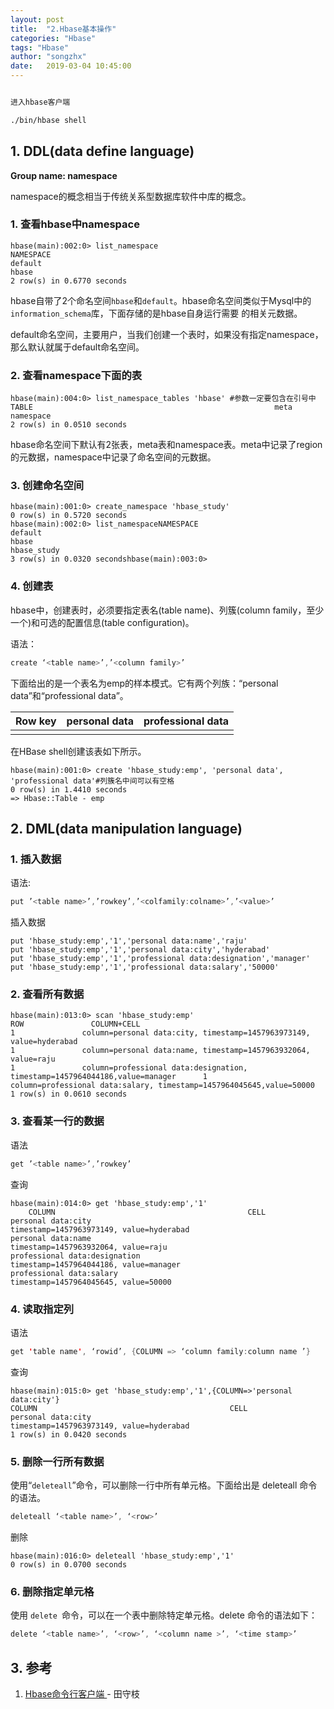 ```yaml
---
layout: post
title:  "2.Hbase基本操作"
categories: "Hbase"
tags: "Hbase"
author: "songzhx"
date:   2019-03-04 10:45:00
---
```




```bash

进入hbase客户端

./bin/hbase shell

```



## 1. DDL(data define language)

**Group name: namespace**

namespace的概念相当于传统关系型数据库软件中库的概念。

### 1. 查看hbase中namespace

```shell
hbase(main):002:0> list_namespace
NAMESPACE                                                                                                                 default                                                                                               hbase                                                                  
2 row(s) in 0.6770 seconds
```

hbase自带了2个命名空间`hbase`和`default`。hbase命名空间类似于Mysql中的`information_schema`库，下面存储的是hbase自身运行需要 的相关元数据。

default命名空间，主要用户，当我们创建一个表时，如果没有指定namespace，那么默认就属于default命名空间。

### 2. 查看namespace下面的表

```shell
hbase(main):004:0> list_namespace_tables 'hbase' #参数一定要包含在引号中TABLE                                                      meta                                                              
namespace                                                        
2 row(s) in 0.0510 seconds
```

hbase命名空间下默认有2张表，meta表和namespace表。meta中记录了region的元数据，namespace中记录了命名空间的元数据。

### 3. 创建命名空间

```shell
hbase(main):001:0> create_namespace 'hbase_study'
0 row(s) in 0.5720 seconds
hbase(main):002:0> list_namespaceNAMESPACE                                                                  default                                                                
hbase                                                             
hbase_study                                                          
3 row(s) in 0.0320 secondshbase(main):003:0>
```

### 4. 创建表

hbase中，创建表时，必须要指定表名(table name)、列簇(column family，至少一个)和可选的配置信息(table configuration)。

语法：

```java
create ‘<table name>’,’<column family>’
```

下面给出的是一个表名为emp的样本模式。它有两个列族：“personal data”和“professional data”。

| Row key | personal data | professional data |
| ------- | ------------- | ----------------- |
|         |               |                   |

在HBase shell创建该表如下所示。

```shell
hbase(main):001:0> create 'hbase_study:emp', 'personal data', 'professional data'#列簇名中间可以有空格
0 row(s) in 1.4410 seconds 
=> Hbase::Table - emp
```



## 2. DML(data  manipulation language)

### 1. 插入数据

语法:

```java
put ’<table name>’,’rowkey’,’<colfamily:colname>’,’<value>’
```

插入数据

```shell
put 'hbase_study:emp','1','personal data:name','raju'
put 'hbase_study:emp','1','personal data:city','hyderabad'
put 'hbase_study:emp','1','professional data:designation','manager'
put 'hbase_study:emp','1','professional data:salary','50000'
```

### 2. 查看所有数据

```shell
hbase(main):013:0> scan 'hbase_study:emp'
ROW               COLUMN+CELL                                                                  1               column=personal data:city, timestamp=1457963973149, value=hyderabad          
1               column=personal data:name, timestamp=1457963932064, value=raju           
1               column=professional data:designation, timestamp=1457964044186,value=manager      1               column=professional data:salary, timestamp=1457964045645,value=50000                                                                        1 row(s) in 0.0610 seconds
```

### 3. 查看某一行的数据

语法

```java
get ’<table name>’,’rowkey’
```

查询

```shell
hbase(main):014:0> get 'hbase_study:emp','1'
    COLUMN                                           CELL                                                                                                                                           personal data:city                              timestamp=1457963973149, value=hyderabad                                                                                                       personal data:name                              timestamp=1457963932064, value=raju                                                                                                            professional data:designation                   timestamp=1457964044186, value=manager                                                                                                         professional data:salary                        timestamp=1457964045645, value=50000
```

### 4. 读取指定列

语法

```java
get 'table name', ‘rowid’, {COLUMN => ‘column family:column name ’}
```

查询

```shell
hbase(main):015:0> get 'hbase_study:emp','1',{COLUMN=>'personal data:city'}
COLUMN                                           CELL                                                                                                                                           personal data:city                              timestamp=1457963973149, value=hyderabad                                                                                                      1 row(s) in 0.0420 seconds
```

### 5.  删除一行所有数据

使用“`deleteall`”命令，可以删除一行中所有单元格。下面给出是 deleteall 命令的语法。

```java
deleteall ‘<table name>’, ‘<row>’
```

删除

```shell
hbase(main):016:0> deleteall 'hbase_study:emp','1'
0 row(s) in 0.0700 seconds
```

### 6.  删除指定单元格

使用 `delete `命令，可以在一个表中删除特定单元格。delete 命令的语法如下：

```java
delete ‘<table name>’, ‘<row>’, ‘<column name >’, ‘<time stamp>’
```



## 3. 参考

1.  [Hbase命令行客户端 ](http://www.tianshouzhi.com/api/tutorials/hbase/147)  - 田守枝

   